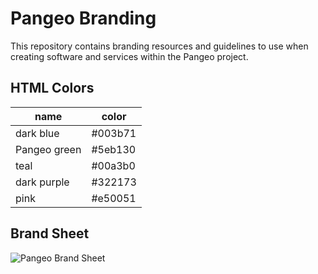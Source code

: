 # Pangeo Branding

This repository contains branding resources and guidelines to use when creating software and services within the Pangeo project.

## HTML Colors

| name | color |
|------|-------|
| dark blue | #003b71 |
| Pangeo green | #5eb130 |
| teal | #00a3b0 |
| dark purple | #322173 |
| pink | #e50051 |

## Brand Sheet

![Pangeo Brand Sheet](https://github.com/pangeo-data/branding/raw/master/brand-sheet.png)
